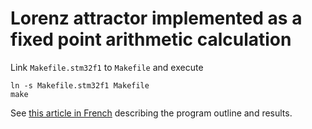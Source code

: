 # Lorenz attractor implemented as a fixed point arithmetic calculation

Link ``Makefile.stm32f1`` to ``Makefile`` and execute
```
ln -s Makefile.stm32f1 Makefile
make
```

See [this article in French](http://jmfriedt.free.fr/glmf_chaos.pdf) describing
the program outline and results.
